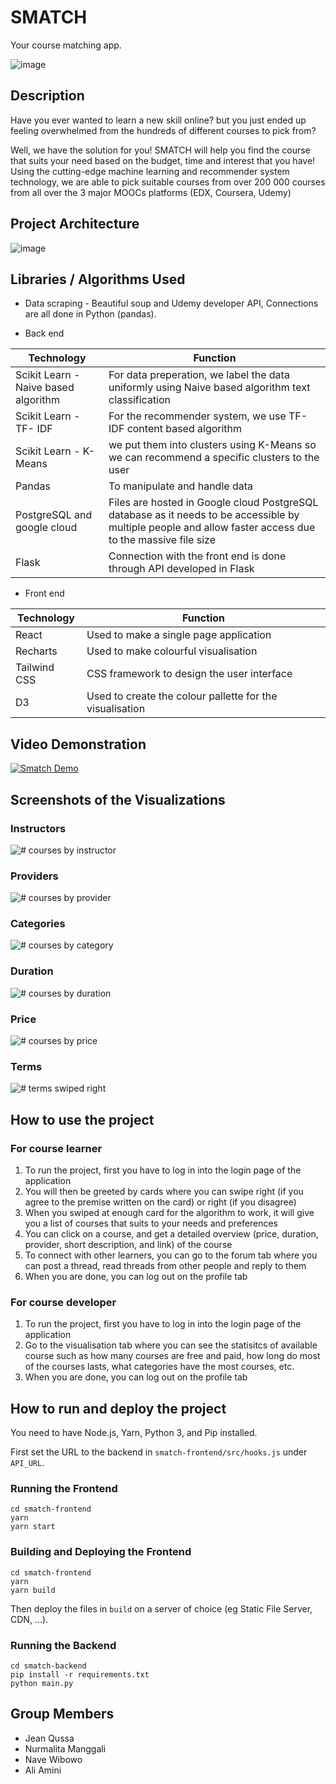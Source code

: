 # SMATCH
Your course matching app.

![image](https://user-images.githubusercontent.com/56160802/158058117-826d9b1f-3e1f-48db-b1be-65582610b507.png)

## Description

Have you ever wanted to learn a new skill online?
but you just ended up feeling overwhelmed from the hundreds of different courses to pick from?

Well, we have the solution for you! SMATCH will help you find the course that suits your need based on the budget, time and interest that you have!
Using the cutting-edge machine learning and recommender system technology, we are able to pick suitable courses from over 200 000 courses from all over 
the 3 major MOOCs platforms (EDX, Coursera, Udemy)

## Project Architecture

![image](https://user-images.githubusercontent.com/56160802/158061096-cedeb3cd-8919-4f26-bb10-fc94f3ea3c4c.png)

## Libraries / Algorithms Used

- Data scraping 
        - Beautiful soup and Udemy developer API, Connections are all done in Python (pandas). 

- Back end
                
| Technology | Function |
| ------ | ------ |
| Scikit Learn - Naive based algorithm | For data preperation, we label the data uniformly using Naive based algorithm text classification |
| Scikit Learn - TF- IDF | For the recommender system, we use TF-IDF content based algorithm |
| Scikit Learn - K-Means | we put them into clusters using K-Means so we can recommend a specific clusters to the user |
| Pandas | To manipulate and handle data|
| PostgreSQL and google cloud | Files are hosted in Google cloud PostgreSQL database as it needs to be accessible by multiple people and allow faster access due to the massive file size |
| Flask | Connection with the front end is done through API developed in Flask |

- Front end

| Technology | Function |
| ------ | ------ |
| React | Used to make a single page application |
| Recharts | Used to make colourful visualisation |
| Tailwind CSS | CSS framework to design the user interface |
| D3 | Used to create the colour pallette for the visualisation |

## Video Demonstration

[![Smatch Demo](https://img.youtube.com/vi/0ZzlW4w0EsM/0.jpg)](https://www.youtube.com/watch?v=0ZzlW4w0EsM)

## Screenshots of the Visualizations

### Instructors

![# courses by instructor](./screenshots/instructors.png)

### Providers

![# courses by provider](./screenshots/providers.png)

### Categories

![# courses by category](./screenshots/categories.png)

### Duration

![# courses by duration](./screenshots/duration.png)

### Price

![# courses by price](./screenshots/price.png)

### Terms

![# terms swiped right](./screenshots/terms.png)

## How to use the project

### For course learner

1. To run the project, first you have to log in into the login page of the application
2. You will then be greeted by cards where you can swipe right (if you agree to the premise written on the card) or right (if you disagree)
3. When you swiped at enough card for the algorithm to work, it will give you a list of courses that suits to your needs and preferences
4. You can click on a course, and get a detailed overview (price, duration, provider, short description, and link) of the course
5. To connect with other learners, you can go to the forum tab where you can post a thread, read threads from other people and reply to them
6. When you are done, you can log out on the profile tab

### For course developer

1. To run the project, first you have to log in into the login page of the application
2. Go to the visualisation tab where you can see the statisitcs of available course such as how many courses are free and paid, how long do most of the courses lasts, what categories have the most courses, etc.
3. When you are done, you can log out on the profile tab

## How to run and deploy the project

You need to have Node.js, Yarn, Python 3, and Pip installed.

First set the URL to the backend in `smatch-frontend/src/hooks.js` under `API_URL`.

### Running the Frontend

```
cd smatch-frontend
yarn
yarn start
```

### Building and Deploying the Frontend

```
cd smatch-frontend
yarn
yarn build
```

Then deploy the files in `build` on a server of choice (eg Static File Server, CDN, ...).

### Running the Backend

```
cd smatch-backend
pip install -r requirements.txt
python main.py
```

## Group Members
- Jean Qussa
- Nurmalita Manggali
- Nave Wibowo
- Ali Amini
